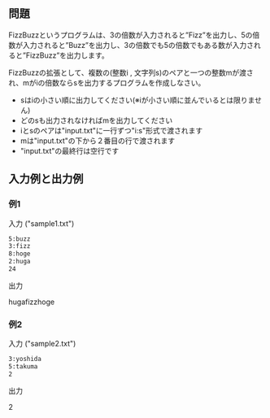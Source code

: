 ## 問題

FizzBuzzというプログラムは、3の倍数が入力されると”Fizz”を出力し、5の倍数が入力されると”Buzz”を出力し、3の倍数でも5の倍数でもある数が入力されると”FizzBuzz”を出力します。

FizzBuzzの拡張として、複数の(整数i , 文字列s)のペアと一つの整数mが渡され、mがiの倍数ならsを出力するプログラムを作成しなさい。

- sはiの小さい順に出力してください(※iが小さい順に並んでいるとは限りません)
- どのsも出力されなければmを出力してください
- iとsのペアは"input.txt"に一行ずつ"i:s"形式で渡されます
- mは"input.txt"の下から２番目の行で渡されます
- "input.txt"の最終行は空行です
## 入力例と出力例

### 例1

入力 ("sample1.txt")

```txt
5:buzz
3:fizz
8:hoge
2:huga
24

```

出力

hugafizzhoge

### 例2

入力 ("sample2.txt")

```txt
3:yoshida
5:takuma
2

```

出力

2
